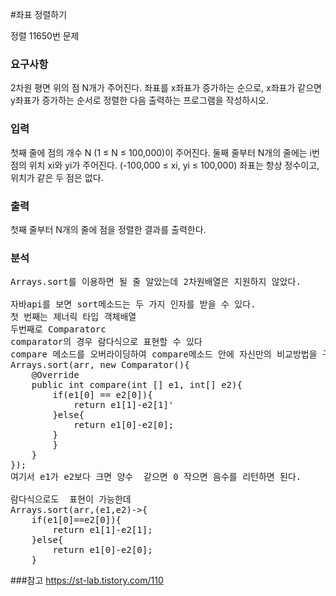 #좌표 정렬하기
<p>
정렬 11650번 문제
</p>

### 요구사항

2차원 평면 위의 점 N개가 주어진다. 좌표를 x좌표가 증가하는 순으로, x좌표가 같으면 y좌표가 증가하는 순서로 정렬한 다음 출력하는 프로그램을 작성하시오.

### 입력
첫째 줄에 점의 개수 N (1 ≤ N ≤ 100,000)이 주어진다. 둘째 줄부터 N개의 줄에는 i번점의 위치 xi와 yi가 주어진다. (-100,000 ≤ xi, yi ≤ 100,000) 좌표는 항상 정수이고, 위치가 같은 두 점은 없다.

### 출력
첫째 줄부터 N개의 줄에 점을 정렬한 결과를 출력한다.
### 분석
<pre>
Arrays.sort를 이용하면 될 줄 알았는데 2차원배열은 지원하지 않았다.

자바api를 보면 sort메소드는 두 가지 인자를 받을 수 있다.
첫 번째는 제너릭 타입 객체배열
두번째로 Comparator<? super T>c
comparator의 경우 람다식으로 표현할 수 있다
compare 메소드를 오버라이딩하여 compare메소드 안에 자신만의 비교방법을 구현하면 된다.
Arrays.sort(arr, new Comparator<int[]>(){
	@Override
	public int compare(int [] e1, int[] e2){
		if(e1[0] == e2[0]){
			return e1[1]-e2[1]'
		}else{
			return e1[0]-e2[0];
		}
		}
	}
});
여기서 e1가 e2보다 크면 양수  같으면 0 작으면 음수를 리턴하면 된다.

람다식으로도  표현이 가능한데
Arrays.sort(arr,(e1,e2)->{
	if(e1[0]==e2[0]){
		return e1[1]-e2[1];
	}else{
		return e1[0]-e2[0];
	}
</pre>

###참고 
https://st-lab.tistory.com/110